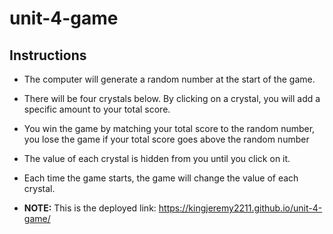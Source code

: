 # unit-4-game

## Instructions

* The computer will generate a random number at the start of the game.

* There will be four crystals below.  By clicking on a crystal, you will add a specific amount to your total score.

* You win the game by matching your total score to the random number, you lose the game if your total score goes above the random number

* The value of each crystal is hidden from you until you click on it.

* Each time the game starts, the game will change the value of each crystal.

* **NOTE:** This is the deployed link: <https://kingjeremy2211.github.io/unit-4-game/>